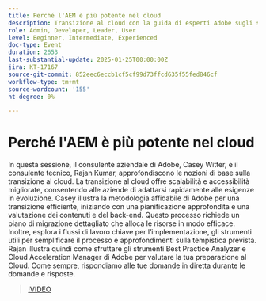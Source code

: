 ```yaml
---
title: Perché l'AEM è più potente nel cloud
description: Transizione al cloud con la guida di esperti Adobe sugli strumenti di pianificazione, migrazione e valutazione della fattibilità
role: Admin, Developer, Leader, User
level: Beginner, Intermediate, Experienced
doc-type: Event
duration: 2653
last-substantial-update: 2025-01-25T00:00:00Z
jira: KT-17167
source-git-commit: 852eec6eccb1cf5cf99d73ffcd635f55fed846cf
workflow-type: tm+mt
source-wordcount: '155'
ht-degree: 0%

---
```



# Perché l&#39;AEM è più potente nel cloud

In questa sessione, il consulente aziendale di Adobe, Casey Witter, e il consulente tecnico, Rajan Kumar, approfondiscono le nozioni di base sulla transizione al cloud. La transizione al cloud offre scalabilità e accessibilità migliorate, consentendo alle aziende di adattarsi rapidamente alle esigenze in evoluzione. Casey illustra la metodologia affidabile di Adobe per una transizione efficiente, iniziando con una pianificazione approfondita e una valutazione dei contenuti e del back-end. Questo processo richiede un piano di migrazione dettagliato che alloca le risorse in modo efficace. Inoltre, esplora i flussi di lavoro chiave per l’implementazione, gli strumenti utili per semplificare il processo e approfondimenti sulla tempistica prevista. Rajan illustra quindi come sfruttare gli strumenti Best Practice Analyzer e Cloud Acceleration Manager di Adobe per valutare la tua preparazione al Cloud. Come sempre, rispondiamo alle tue domande in diretta durante le domande e risposte.

>[!VIDEO](https://video.tv.adobe.com/v/3443023/?learn=on&enablevpops)
